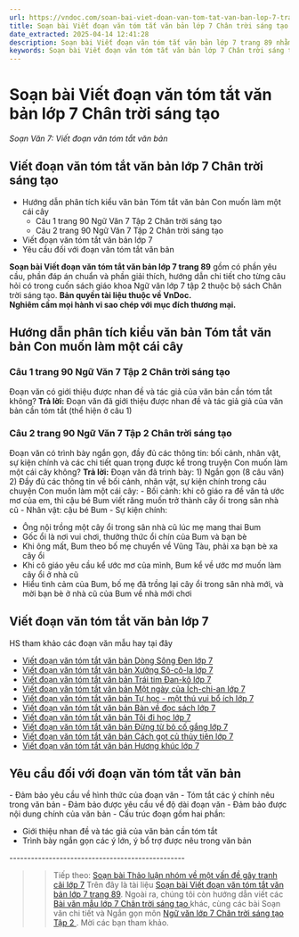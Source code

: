 ```yaml
---
url: https://vndoc.com/soan-bai-viet-doan-van-tom-tat-van-ban-lop-7-trang-89-287409
title: Soạn bài Viết đoạn văn tóm tắt văn bản lớp 7 Chân trời sáng tạo - Soạn Văn 7: Viết đoạn văn tóm tắt văn bản - VnDoc.com
date_extracted: 2025-04-14 12:41:28
description: Soạn bài Viết đoạn văn tóm tắt văn bản lớp 7 trang 89 nhằm giúp các em HS đạt kết quả tốt trong quá trình làm bài tập và học tập môn Ngữ văn lớp 7 sách Chân trời sáng tạo.
keywords: Soạn bài Viết đoạn văn tóm tắt văn bản lớp 7 Chân trời sáng tạo,Soạn bài Viết đoạn văn tóm tắt văn bản lớp 7 trang 89,soạn bài Viết đoạn văn tóm tắt văn bản,soạn Viết đoạn văn tóm tắt văn bản,soạn văn 7 Viết đoạn văn tóm tắt văn bản,soạn bài Viết đoạn văn tóm tắt văn bản lớp 7,soạn bài Viết đoạn văn tóm tắt văn bản trang 89,soạn Viết đoạn văn tóm tắt văn bản trang 89,soạn Viết đoạn văn tóm tắt văn bản lớp 7 trang 89,Viết đoạn văn tóm tắt văn bản,Viết đoạn văn tóm tắt văn bản lớp 7
---
```


# Soạn bài Viết đoạn văn tóm tắt văn bản lớp 7 Chân trời sáng tạo
 _Soạn Văn 7: Viết đoạn văn tóm tắt văn bản_
## **Viết đoạn văn tóm tắt văn bản lớp 7 Chân trời sáng tạo**
  * Hướng dẫn phân tích kiểu văn bản Tóm tắt văn bản Con muốn làm một cái cây
    * Câu 1 trang 90 Ngữ Văn 7 Tập 2 Chân trời sáng tạo
    * Câu 2 trang 90 Ngữ Văn 7 Tập 2 Chân trời sáng tạo
  * Viết đoạn văn tóm tắt văn bản lớp 7
  * Yêu cầu đối với đoạn văn tóm tắt văn bản

**Soạn bài Viết đoạn văn tóm tắt văn bản lớp 7 trang 89** gồm có phần yêu cầu, phần đáp án chuẩn và phần giải thích, hướng dẫn chi tiết cho từng câu hỏi có trong cuốn  sách giáo khoa Ngữ văn lớp 7 tập 2 thuộc bộ sách Chân trời sáng tạo.
**Bản quyền tài liệu thuộc về VnDoc.  
Nghiêm cấm mọi hành vi sao chép với mục đích thương mại.**
## **Hướng dẫn phân tích kiểu văn bản Tóm tắt văn bản Con muốn làm một cái cây**
### **Câu 1 trang 90 Ngữ Văn 7 Tập 2 Chân trời sáng tạo**
Đoạn văn có giới thiệu được nhan đề và tác giả của văn bản cần tóm tắt không?
**Trả lời:**
Đoạn văn đã giới thiệu được nhan đề và tác giả giả của văn bản cần tóm tắt \(thể hiện ở câu 1\)
### **Câu 2 trang 90 Ngữ Văn 7 Tập 2 Chân trời sáng tạo**
Đoạn văn có trình bày ngắn gọn, đầy đủ các thông tin: bối cảnh, nhân vật, sự kiện chính và các chi tiết quan trọng được kể trong truyện Con muốn làm một cái cây không?
**Trả lời:**
Đoạn văn đã trình bày:
1\) Ngắn gọn \(8 câu văn\)
2\) Đầy đủ các thông tin về bối cảnh, nhân vật, sự kiện chính trong câu chuyện Con muốn làm một cái cây:
\- Bối cảnh: khi cô giáo ra đề văn tả ước mơ của em, thì cậu bé Bum viết răng muốn trở thành cây ổi trong sân nhà cũ
\- Nhân vật: cậu bé Bum
\- Sự kiện chính:
  * Ông nội trồng một cây ổi trong sân nhà cũ lúc mẹ mang thai Bum
  * Gốc ổi là nơi vui chơi, thưởng thức ổi chín của Bum và bạn bè
  * Khi ông mất, Bum theo bố mẹ chuyển về Vũng Tàu, phải xa bạn bè xa cây ổi
  * Khi cô giáo yêu cầu kể ước mơ của mình, Bum kể về ước mơ muốn làm cây ổi ở nhà cũ
  * Hiểu tình cảm của Bum, bố mẹ đã trồng lại cây ổi trong sân nhà mới, và mời bạn bè ở nhà cũ của Bum về nhà mới chơi

## **Viết đoạn văn tóm tắt văn bản lớp 7**
HS tham khảo các đoạn văn mẫu hay tại đây
  * [Viết đoạn văn tóm tắt văn bản Dòng Sông Đen lớp 7](<https://vndoc.com/tom-tat-dong-song-den-lop-7-291101>)
  * [Viết đoạn văn tóm tắt văn bản Xưởng Sô-cô-la lớp 7](<https://vndoc.com/tom-tat-xuong-so-co-la-lop-7-291107>)
  * [Viết đoạn văn tóm tắt văn bản Trái tim Đan-kô lớp 7](<https://vndoc.com/tom-tat-trai-tim-dan-ko-lop-7-291110>)
  * [Viết đoạn văn tóm tắt văn bản Một ngày của Ích-chi-an lớp 7](<https://vndoc.com/tom-tat-mot-ngay-cua-ich-chi-an-lop-7-291112>)
  * [Viết đoạn văn tóm tắt văn bản Tự học - một thú vui bổ ích lớp 7](<https://vndoc.com/tom-tat-tu-hoc-mot-thu-vui-bo-ich-lop-7-291113>)
  * [Viết đoạn văn tóm tắt văn bản Bàn về đọc sách lớp 7](<https://vndoc.com/tom-tat-ban-ve-doc-sach-lop-7-291114>)
  * [Viết đoạn văn tóm tắt văn bản Tôi đi học lớp 7](<https://vndoc.com/tom-tat-toi-di-hoc-lop-7-291116>)
  * [Viết đoạn văn tóm tắt văn bản Đừng từ bỏ cố gắng lớp 7](<https://vndoc.com/tom-tat-dung-tu-bo-co-gang-lop-7-291118>)
  * [Viết đoạn văn tóm tắt văn bản Cách gọt củ thủy tiên lớp 7](<https://vndoc.com/tom-tat-cach-got-cu-thuy-tien-lop-7-291120>)
  * [Viết đoạn văn tóm tắt văn bản Hương khúc lớp 7](<https://vndoc.com/tom-tat-huong-khuc-lop-7-291121>)

## **Yêu cầu đối với đoạn văn tóm tắt văn bản**
\- Đảm bảo yêu cầu về hình thức của đoạn văn
\- Tóm tắt các ý chính nêu trong văn bản
\- Đảm bảo được yêu cầu về độ dài đoạn văn
\- Đảm bảo được nội dung chính của văn bản
\- Cấu trúc đoạn gồm hai phần:
  * Giới thiệu nhan đề và tác giả của văn bản cần tóm tắt
  * Trình bày ngắn gọn các ý lớn, ý bổ trợ được nêu trong văn bản

\-------------------------------------------------
>> Tiếp theo: [Soạn bài Thảo luận nhóm về một vấn đề gây tranh cãi lớp 7](<https://vndoc.com/soan-bai-thao-luan-nhom-ve-mot-van-de-gay-tranh-cai-lop-7-trang-92-287412>)
Trên đây là tài liệu [Soạn bài Viết đoạn văn tóm tắt văn bản lớp 7 trang 89](<https://vndoc.com/soan-bai-viet-doan-van-tom-tat-van-ban-lop-7-trang-89-287409>). Ngoài ra, chúng tôi còn hướng dẫn viết các [ Bài văn mẫu lớp 7 Chân trời sáng tạo ](<https://vndoc.com/van-mau-lop-7ctst>) khác, cùng các bài Soạn văn chi tiết và Ngắn gọn môn [ Ngữ văn lớp 7 Chân trời sáng tạo Tập 2 ](<https://vndoc.com/ngu-van-7-ctst-tap2>) . Mời các bạn tham khảo.

